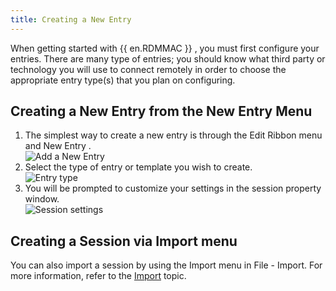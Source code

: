 ```yaml
---
title: Creating a New Entry
---
```

When getting started with {{ en.RDMMAC }} , you must first configure your entries. There are many type of entries; you should know what third party or technology you will use to connect remotely in order to choose the appropriate entry type(s) that you plan on configuring. 

## Creating a New Entry from the New Entry Menu 

1. The simplest way to create a new entry is through the Edit Ribbon menu and New Entry .  
![Add a New Entry](https://webdevolutions.azureedge.net/docs/en/rdm/mac/clip11000.png) 
1. Select the type of entry or template you wish to create.  
![Entry type](https://webdevolutions.azureedge.net/docs/en/rdm/mac/clip11001.png) 
1. You will be prompted to customize your settings in the session property window.  
![Session settings](https://webdevolutions.azureedge.net/docs/en/rdm/mac/clip10295.png) 

## Creating a Session via Import menu 

You can also import a session by using the Import menu in File - Import. For more information, refer to the [Import](/rdm/mac/commands/file/import/sessions/) topic. 

